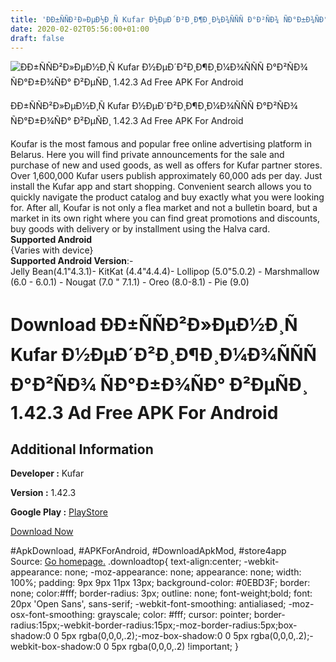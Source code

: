 ```yaml
---
title: 'ÐÐ±ÑÑÐ²Ð»ÐµÐ½Ð¸Ñ Kufar Ð½ÐµÐ´Ð²Ð¸Ð¶Ð¸Ð¼Ð¾ÑÑÑ Ð°Ð²ÑÐ¾ ÑÐ°Ð±Ð¾ÑÐ° Ð²ÐµÑÐ¸ 1.42.3 Ad Free APK For Android'
date: 2020-02-02T05:56:00+01:00
draft: false
---
```


![ÐÐ±ÑÑÐ²Ð»ÐµÐ½Ð¸Ñ Kufar Ð½ÐµÐ´Ð²Ð¸Ð¶Ð¸Ð¼Ð¾ÑÑÑ Ð°Ð²ÑÐ¾ ÑÐ°Ð±Ð¾ÑÐ° Ð²ÐµÑÐ¸ 1.42.3 Ad Free APK For Android](https://i1.wp.com/apkhome.net/wp-content/uploads/2020/02/ÐÐ±ÑÑÐ²Ð»ÐµÐ½Ð¸Ñ-Kufar-Ð½ÐµÐ´Ð²Ð¸Ð¶Ð¸Ð¼Ð¾ÑÑÑ-Ð°Ð²ÑÐ¾-ÑÐ°Ð±Ð¾ÑÐ°-Ð²ÐµÑÐ¸-1.42.3-Ad-Free.png "ÐÐ±ÑÑÐ²Ð»ÐµÐ½Ð¸Ñ Kufar Ð½ÐµÐ´Ð²Ð¸Ð¶Ð¸Ð¼Ð¾ÑÑÑ Ð°Ð²ÑÐ¾ ÑÐ°Ð±Ð¾ÑÐ° Ð²ÐµÑÐ¸ 1.42.3 Ad Free APK For Android")

  

ÐÐ±ÑÑÐ²Ð»ÐµÐ½Ð¸Ñ Kufar Ð½ÐµÐ´Ð²Ð¸Ð¶Ð¸Ð¼Ð¾ÑÑÑ Ð°Ð²ÑÐ¾ ÑÐ°Ð±Ð¾ÑÐ° Ð²ÐµÑÐ¸ 1.42.3 Ad Free APK For Android

Koufar is the most famous and popular free online advertising platform in Belarus. Here you will find private announcements for the sale and purchase of new and used goods, as well as offers for Kufar partner stores.  
Over 1,600,000 Kufar users publish approximately 60,000 ads per day. Just install the Kufar app and start shopping. Convenient search allows you to quickly navigate the product catalog and buy exactly what you were looking for. After all, Koufar is not only a flea market and not a bulletin board, but a market in its own right where you can find great promotions and discounts, buy goods with delivery or by installment using the Halva card.  
**Supported Android**  
{Varies with device}  
**Supported Android Version**:-  
Jelly Bean(4.1"4.3.1)- KitKat (4.4"4.4.4)- Lollipop (5.0"5.0.2) - Marshmallow (6.0 - 6.0.1) - Nougat (7.0 " 7.1.1) - Oreo (8.0-8.1) - Pie (9.0)

Download ÐÐ±ÑÑÐ²Ð»ÐµÐ½Ð¸Ñ Kufar Ð½ÐµÐ´Ð²Ð¸Ð¶Ð¸Ð¼Ð¾ÑÑÑ Ð°Ð²ÑÐ¾ ÑÐ°Ð±Ð¾ÑÐ° Ð²ÐµÑÐ¸ 1.42.3 Ad Free APK For Android
==========================================================================================================================

Additional Information
----------------------

**Developer :** Kufar

**Version :** 1.42.3

**Google Play :** [PlayStore](https://play.google.com/store/apps/details?id=se.scmv.belarus&hl=en)

  

[Download Now](https://store4app.co/post/kufar-1-42-3-ad-free-apk-for-android_1580572828)

  
#ApkDownload, #APKForAndroid, #DownloadApkMod, #store4app  
Source: [Go homepage.](https://store4app.co/post/kufar-1-42-3-ad-free-apk-for-android_1580572828) .downloadtop{ text-align:center; -webkit-appearance: none; -moz-appearance: none; appearance: none; width: 100%; padding: 9px 9px 11px 13px; background-color: #0EBD3F; border: none; color:#fff; border-radius: 3px; outline: none; font-weight;bold; font: 20px 'Open Sans', sans-serif; -webkit-font-smoothing: antialiased; -moz-osx-font-smoothing: grayscale; color: #fff; cursor: pointer; border-radius:15px;-webkit-border-radius:15px;-moz-border-radius:5px;box-shadow:0 0 5px rgba(0,0,0,.2);-moz-box-shadow:0 0 5px rgba(0,0,0,.2);-webkit-box-shadow:0 0 5px rgba(0,0,0,.2) !important; }